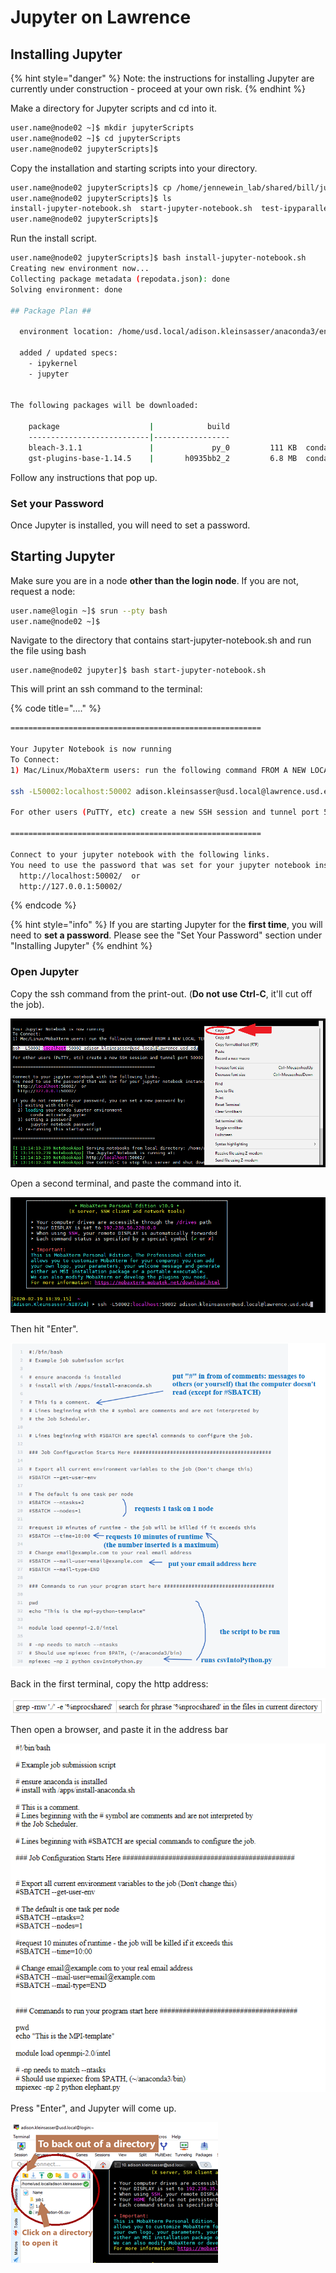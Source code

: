 # Jupyter on Lawrence

## Installing Jupyter

{% hint style="danger" %}
Note: the instructions for installing Jupyter are currently under construction - proceed at your own risk.
{% endhint %}

Make a directory for Jupyter scripts and cd into it.

```bash
user.name@node02 ~]$ mkdir jupyterScripts
user.name@node02 ~]$ cd jupyterScripts
user.name@node02 jupyterScripts]$
```

Copy the installation and starting scripts into your directory.

```bash
user.name@node02 jupyterScripts]$ cp /home/jennewein_lab/shared/bill/jupyter/* ./
user.name@node02 jupyterScripts]$ ls
install-jupyter-notebook.sh  start-jupyter-notebook.sh  test-ipyparallel.py
user.name@node02 jupyterScripts]$ 
```

Run the install script.

```bash
user.name@node02 jupyterScripts]$ bash install-jupyter-notebook.sh
Creating new environment now...
Collecting package metadata (repodata.json): done
Solving environment: done

## Package Plan ##

  environment location: /home/usd.local/adison.kleinsasser/anaconda3/envs/jupyter

  added / updated specs:
    - ipykernel
    - jupyter


The following packages will be downloaded:

    package                    |            build
    ---------------------------|-----------------
    bleach-3.1.1               |             py_0         111 KB  conda-forge
    gst-plugins-base-1.14.5    |       h0935bb2_2         6.8 MB  conda-forge

```

Follow any instructions that pop up.



### Set your Password

Once Jupyter is installed, you will need to set a password.





## Starting Jupyter

Make sure you are in a node **other than the login node**.  If you are not, request a node:

```bash
user.name@login ~]$ srun --pty bash
user.name@node02 ~]$
```

Navigate to the directory that contains start-jupyter-notebook.sh and run the file using bash

```
user.name@node02 jupyter]$ bash start-jupyter-notebook.sh
```

This will print an ssh command to the terminal:

{% code title="...." %}
```bash
========================================================

Your Jupyter Notebook is now running
To Connect:
1) Mac/Linux/MobaXterm users: run the following command FROM A NEW LOCAL TERMINAL WINDOW (not this one)

ssh -L50002:localhost:50002 adison.kleinsasser@usd.local@lawrence.usd.edu

For other users (PuTTY, etc) create a new SSH session and tunnel port 50002 to localhost:50002

========================================================

Connect to your jupyter notebook with the following links.
You need to use the password that was set for your jupyter notebook instance.
  http://localhost:50002/  or
  http://127.0.0.1:50002/

```
{% endcode %}

{% hint style="info" %}
If you are starting Jupyter for the **first time**, you will need to **set a password**. Please see the "Set Your Password" section under "Installing Jupyter"
{% endhint %}

### Open Jupyter

Copy the ssh command from the print-out. \(**Do not use Ctrl-C**, it'll cut off the job\).

![Don&apos;t use Ctrl-C](../.gitbook/assets/copysshforjupyter.png)

Open a second terminal, and paste the command into it.

![](../.gitbook/assets/make-2nd-tunnel.png)

Then hit "Enter".

![](../.gitbook/assets/image%20%283%29.png)

Back in the first terminal, copy the http address:

![](../.gitbook/assets/image%20%2814%29.png)

Then open a browser, and paste it in the address bar

![](../.gitbook/assets/image%20%289%29.png)

Press "Enter", and Jupyter will come up.

![](../.gitbook/assets/image%20%2811%29.png)

